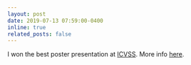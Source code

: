 ```yaml
---
layout: post
date: 2019-07-13 07:59:00-0400
inline: true
related_posts: false
---
```



I won the best poster presentation at [ICVSS](https://icvss.dmi.unict.it/icvss2019/PreviousEditions). More info [here](https://iplab.dmi.unict.it/icvss2019/PresentationPrize).

